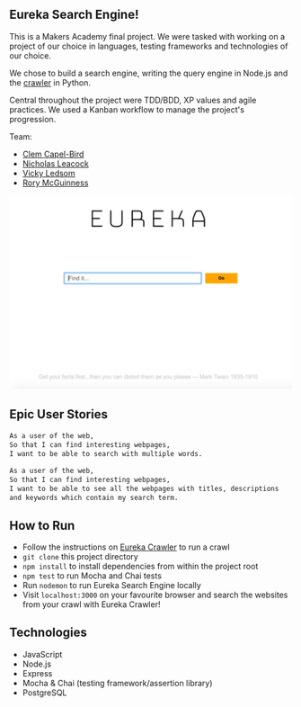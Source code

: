 ## Eureka Search Engine!

This is a Makers Academy final project. We were tasked with working on a project of our choice in languages, testing frameworks and technologies of our choice.

We chose to build a search engine, writing the query engine in Node.js and the [crawler](https://github.com/rorymcgit/eureka-crawler) in Python.

Central throughout the project were TDD/BDD, XP values and agile practices. We used a Kanban workflow to manage the project's progression.

Team:

- [Clem Capel-Bird](https://github.com/ClemCB)
- [Nicholas Leacock](https://github.com/marudine)
- [Vicky Ledsom](https://github.com/ledleds)
- [Rory McGuinness](https://github.com/rorymcgit)

![](https://github.com/rorymcgit/eureka-search/blob/master/scrngrb_home.png)

## Epic User Stories

```
As a user of the web,
So that I can find interesting webpages,
I want to be able to search with multiple words.
```
```
As a user of the web,
So that I can find interesting webpages,
I want to be able to see all the webpages with titles, descriptions and keywords which contain my search term.
```

## How to Run

- Follow the instructions on [Eureka Crawler](https://github.com/rorymcgit/eureka-crawler) to run a crawl
- `git clone` this project directory
- `npm install` to install dependencies from within the project root
- `npm test` to run Mocha and Chai tests
- Run `nodemon` to run Eureka Search Engine locally
- Visit `localhost:3000` on your favourite browser and search the websites from your crawl with Eureka Crawler!


## Technologies

- JavaScript
- Node.js
- Express
- Mocha & Chai (testing framework/assertion library)
- PostgreSQL
